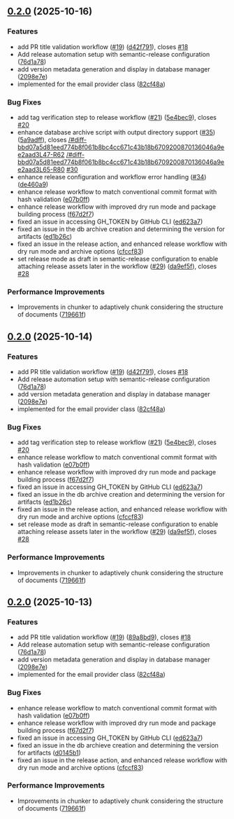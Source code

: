 ## [0.2.0](https://github.com/Vahidlari/aiApps/compare/v0.1.0...v0.2.0) (2025-10-16)


### Features

* add PR title validation workflow ([#19](https://github.com/Vahidlari/aiApps/issues/19)) ([d42f791](https://github.com/Vahidlari/aiApps/commit/d42f7911e995e87e7a6206389f682ca60ae1e4e4)), closes [#18](https://github.com/Vahidlari/aiApps/issues/18)
* Add release automation setup with semantic-release configuration ([76d1a78](https://github.com/Vahidlari/aiApps/commit/76d1a7873fb39350c4739750beb1e12555c20e84))
* add version metadata generation and display in database manager ([2098e7e](https://github.com/Vahidlari/aiApps/commit/2098e7e39e57f450477e1f2b0998634202f498da))
* implemented for the email provider class ([82cf48a](https://github.com/Vahidlari/aiApps/commit/82cf48a14c201f2e68b218ad70453f7e954a27e7))


### Bug Fixes

* add tag verification step to release workflow ([#21](https://github.com/Vahidlari/aiApps/issues/21)) ([5e4bec9](https://github.com/Vahidlari/aiApps/commit/5e4bec989d3807266e0b9eedce38973cfb46dbb8)), closes [#20](https://github.com/Vahidlari/aiApps/issues/20)
* enhance database archive script with output directory support ([#35](https://github.com/Vahidlari/aiApps/issues/35)) ([5a9adff](https://github.com/Vahidlari/aiApps/commit/5a9adfffc159ce207a14cff2ac90a0996c82b55c)), closes [/#diff-bbd07a5d81eed774b8f061b8bc4cc671c43b18b6709200870136046a9ee2aad3L47-R62](https://github.com/Vahidlari///issues/diff-bbd07a5d81eed774b8f061b8bc4cc671c43b18b6709200870136046a9ee2aad3L47-R62) [/#diff-bbd07a5d81eed774b8f061b8bc4cc671c43b18b6709200870136046a9ee2aad3L65-R80](https://github.com/Vahidlari///issues/diff-bbd07a5d81eed774b8f061b8bc4cc671c43b18b6709200870136046a9ee2aad3L65-R80) [#30](https://github.com/Vahidlari/aiApps/issues/30)
* enhance release configuration and workflow error handling ([#34](https://github.com/Vahidlari/aiApps/issues/34)) ([de460a9](https://github.com/Vahidlari/aiApps/commit/de460a9cb8d32e6016febbd35ec74073914603cd))
* enhance release workflow to match conventional commit format with hash validation ([e07b0ff](https://github.com/Vahidlari/aiApps/commit/e07b0ff8a87787a411304705edc146635d81b039))
* enhance release workflow with improved dry run mode and package building process ([f67d2f7](https://github.com/Vahidlari/aiApps/commit/f67d2f7176793ee8a0956217d9130187538fc495))
* fixed an issue in accessing GH_TOKEN by GitHub CLI ([ed623a7](https://github.com/Vahidlari/aiApps/commit/ed623a787512402c2dc25690da736ce4f3c52868))
* fixed an issue in the db archive creation and determining the version for artifacts ([ed1b26c](https://github.com/Vahidlari/aiApps/commit/ed1b26c453158ec8dc04c3be1609a92398a21bb2))
* fixed an issue in the release action, and enhanced release workflow with dry run mode and archive options ([cfccf83](https://github.com/Vahidlari/aiApps/commit/cfccf83dcf8bd28428cb7ee482e9e3759c12399a))
* set release mode as draft in semantic-release configuration to enable attaching release assets later in the workflow ([#29](https://github.com/Vahidlari/aiApps/issues/29)) ([da9ef5f](https://github.com/Vahidlari/aiApps/commit/da9ef5fb2d6aba74a179e3964ac7db53ce0e875a)), closes [#28](https://github.com/Vahidlari/aiApps/issues/28)


### Performance Improvements

* Improvements in chunker to adaptively chunk considering the structure of documents ([719661f](https://github.com/Vahidlari/aiApps/commit/719661f2118ea9d5036ddda40101936bdf803a5d))

## [0.2.0](https://github.com/Vahidlari/aiApps/compare/v0.1.0...v0.2.0) (2025-10-14)


### Features

* add PR title validation workflow ([#19](https://github.com/Vahidlari/aiApps/issues/19)) ([d42f791](https://github.com/Vahidlari/aiApps/commit/d42f7911e995e87e7a6206389f682ca60ae1e4e4)), closes [#18](https://github.com/Vahidlari/aiApps/issues/18)
* Add release automation setup with semantic-release configuration ([76d1a78](https://github.com/Vahidlari/aiApps/commit/76d1a7873fb39350c4739750beb1e12555c20e84))
* add version metadata generation and display in database manager ([2098e7e](https://github.com/Vahidlari/aiApps/commit/2098e7e39e57f450477e1f2b0998634202f498da))
* implemented for the email provider class ([82cf48a](https://github.com/Vahidlari/aiApps/commit/82cf48a14c201f2e68b218ad70453f7e954a27e7))


### Bug Fixes

* add tag verification step to release workflow ([#21](https://github.com/Vahidlari/aiApps/issues/21)) ([5e4bec9](https://github.com/Vahidlari/aiApps/commit/5e4bec989d3807266e0b9eedce38973cfb46dbb8)), closes [#20](https://github.com/Vahidlari/aiApps/issues/20)
* enhance release workflow to match conventional commit format with hash validation ([e07b0ff](https://github.com/Vahidlari/aiApps/commit/e07b0ff8a87787a411304705edc146635d81b039))
* enhance release workflow with improved dry run mode and package building process ([f67d2f7](https://github.com/Vahidlari/aiApps/commit/f67d2f7176793ee8a0956217d9130187538fc495))
* fixed an issue in accessing GH_TOKEN by GitHub CLI ([ed623a7](https://github.com/Vahidlari/aiApps/commit/ed623a787512402c2dc25690da736ce4f3c52868))
* fixed an issue in the db archive creation and determining the version for artifacts ([ed1b26c](https://github.com/Vahidlari/aiApps/commit/ed1b26c453158ec8dc04c3be1609a92398a21bb2))
* fixed an issue in the release action, and enhanced release workflow with dry run mode and archive options ([cfccf83](https://github.com/Vahidlari/aiApps/commit/cfccf83dcf8bd28428cb7ee482e9e3759c12399a))
* set release mode as draft in semantic-release configuration to enable attaching release assets later in the workflow ([#29](https://github.com/Vahidlari/aiApps/issues/29)) ([da9ef5f](https://github.com/Vahidlari/aiApps/commit/da9ef5fb2d6aba74a179e3964ac7db53ce0e875a)), closes [#28](https://github.com/Vahidlari/aiApps/issues/28)


### Performance Improvements

* Improvements in chunker to adaptively chunk considering the structure of documents ([719661f](https://github.com/Vahidlari/aiApps/commit/719661f2118ea9d5036ddda40101936bdf803a5d))

## [0.2.0](https://github.com/Vahidlari/aiApps/compare/v0.1.0...v0.2.0) (2025-10-13)


### Features

* add PR title validation workflow ([#19](https://github.com/Vahidlari/aiApps/issues/19)) ([89a8bd9](https://github.com/Vahidlari/aiApps/commit/89a8bd9b21eb39cddb9f29823ed072c75d526035)), closes [#18](https://github.com/Vahidlari/aiApps/issues/18)
* Add release automation setup with semantic-release configuration ([76d1a78](https://github.com/Vahidlari/aiApps/commit/76d1a7873fb39350c4739750beb1e12555c20e84))
* add version metadata generation and display in database manager ([2098e7e](https://github.com/Vahidlari/aiApps/commit/2098e7e39e57f450477e1f2b0998634202f498da))
* implemented for the email provider class ([82cf48a](https://github.com/Vahidlari/aiApps/commit/82cf48a14c201f2e68b218ad70453f7e954a27e7))


### Bug Fixes

* enhance release workflow to match conventional commit format with hash validation ([e07b0ff](https://github.com/Vahidlari/aiApps/commit/e07b0ff8a87787a411304705edc146635d81b039))
* enhance release workflow with improved dry run mode and package building process ([f67d2f7](https://github.com/Vahidlari/aiApps/commit/f67d2f7176793ee8a0956217d9130187538fc495))
* fixed an issue in accessing GH_TOKEN by GitHub CLI ([ed623a7](https://github.com/Vahidlari/aiApps/commit/ed623a787512402c2dc25690da736ce4f3c52868))
* fixed an issue in the db archieve creation and determining the version for artifacts ([d0145b1](https://github.com/Vahidlari/aiApps/commit/d0145b1edf8d3c1e607b3bd30493c88e42273dac))
* fixed an issue in the release action, and enhanced release workflow with dry run mode and archive options ([cfccf83](https://github.com/Vahidlari/aiApps/commit/cfccf83dcf8bd28428cb7ee482e9e3759c12399a))


### Performance Improvements

* Improvements in chunker to adaptively chunk considering the structure of documents ([719661f](https://github.com/Vahidlari/aiApps/commit/719661f2118ea9d5036ddda40101936bdf803a5d))
